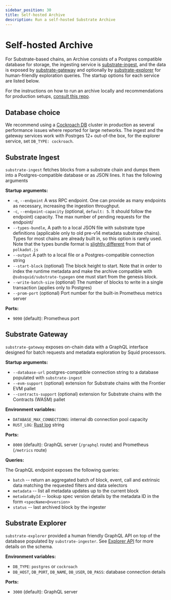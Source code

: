 ```yaml
---
sidebar_position: 30
title: Self-hosted Archive
description: Run a self-hosted Substrate Archive
---
```


# Self-hosted Archive

For Substrate-based chains, an Archive consists of a Postgres compatible database for storage,
the ingesting service is [substrate-ingest](https://github.com/subsquid/squid/tree/master/substrate-ingest), and the data is exposed by [substrate-gateway](https://github.com/subsquid/archive-gateway)
and optionally by [substrate-explorer](https://github.com/subsquid/squid/tree/master/substrate-explorer) for human-friendly exploration queries. The startup options for each service are listed below.

For the instructions on how to run an archive locally and recommendations for production setups, [consult this repo](https://github.com/subsquid/squid-archive-setup). 

## Database choice

We recommend using a [Cockroach DB](https://www.cockroachlabs.com/docs/cockroachcloud/quickstart.html?filters=local) cluster in production as several performance issues where reported for large networks. The ingest and the gateway services work with Postrges 12+ out-of-the box, for the explorer service, set `DB_TYPE: cockroach`. 

## Substrate Ingest

`substrate-ingest` fetches blocks from a substrate chain and dumps them into a Postgres-compatible database or as JSON lines. It has the following arguments 

**Startup arguments:**

- `-e`, `--endpoint` A wss RPC endpoint. One can provide as many endpoints as necessary, increasing the ingestion throughput.
- `-c`, `--endpoint-capacity` (optional, `default: 5`. It should follow the endpoint) capacity. The max number of pending requests for the endpoint/
- `--types-bundle`, A path to a local JSON file with substrate type definitions (applicable only to old pre-v14 metadata substrate chains). Types for most chains are already built in, so this option is rarely used. Note that the types bundle format is [slightly different](https://github.com/subsquid/squid/tree/master/substrate-metadata/src/old/definitions) from that of `polkadot.js`
- `--output` A path to a local file or a Postgres-compatible connection string
- `--start-block` (optional) The block height to start. Note that in order to index the runtime metadata and make the archive compatible with `@subsquid/substrate-typegen` one must start from the genesis block. 
- `--write-batch-size` (optional) The number of blocks to write in a single transaction (applies only to Postgres)
- `--prom-port` (optional) Port number for the built-in Prometheus metrics server

**Ports:**

- `9090` (default): Prometheus port

## Substrate Gateway

`substrate-gateway` exposes on-chain data with a GraphQL interface designed for batch requests and metadata exploration by Squid processors. 

**Startup arguments:**

- `--database-url` postgres-compatible connection string to a database populated with `substrate-ingest`
- `--evm-support` (optional) extension for Substrate chains with the Frontier EVM pallet
- `--contracts-support` (optional) extension for Substrate chains with the Contracts (WASM) pallet

**Environment variables:**

- `DATABASE_MAX_CONNECTIONS`: internal db connection pool capacity
- `RUST_LOG`: [Rust log](https://rust-lang-nursery.github.io/rust-cookbook/development_tools/debugging/config_log.html) string

**Ports:**

- `8000` (default): GraphQL server (`/graphql` route) and Prometheus (`/metrics` route)

**Queries:**

The GraphQL endpoint exposes the following queries:

- `batch` -- return an aggregated batch of block, event, call and extrinsic data matching the requested filters and data selectors
- `metadata` -- list all metadata updates up to the current block
- `metadataById` -- lookup spec version details by the metadata ID in the form `<specName>@<version>`
- `status` -- last archived block by the ingester


## Substrate Explorer

`substrate-explorer` provided a human friendly GraphQL API on top of the database populated by `substrate-ingester`. See [Explorer API](/archives/substrate/archives-explorer-api) for more details on the schema.

**Environment variables:**

- `DB_TYPE`: `postgres` or `cockroach` 
- `DB_HOST`, `DB_PORT`, `DB_NAME`, `DB_USER`, `DB_PASS`: database connection details

**Ports:**

- `3000` (default): GraphQL server
